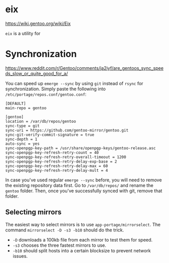 # eix

https://wiki.gentoo.org/wiki/Eix

`eix` is a utility for 


# Synchronization

https://www.reddit.com/r/Gentoo/comments/ja2iyf/are_gentoos_sync_speeds_slow_or_quite_good_for_a/

You can speed up `emerge --sync` by using `git` instead of `rsync` for synchronization. Simply paste the following into `/etc/portage/repos.conf/gentoo.conf`:

```
[DEFAULT]
main-repo = gentoo

[gentoo]
location = /var/db/repos/gentoo
sync-type = git
sync-uri = https://github.com/gentoo-mirror/gentoo.git
sync-git-verify-commit-signature = true
sync-depth = 1
auto-sync = yes
sync-openpgp-key-path = /usr/share/openpgp-keys/gentoo-release.asc
sync-openpgp-key-refresh-retry-count = 40
sync-openpgp-key-refresh-retry-overall-timeout = 1200
sync-openpgp-key-refresh-retry-delay-exp-base = 2
sync-openpgp-key-refresh-retry-delay-max = 60
sync-openpgp-key-refresh-retry-delay-mult = 4 
```

In case you've used regular `emerge --sync` before, you will need to remove the existing repository data first. Go to `/var/db/repos/` and rename the `gentoo` folder. Then, once you've successfully synced with git, remove that folder.

## Selecting mirrors
The easiest way to select mirrors is to use `app-portage/mirrorselect`. The command `mirrorselect -D -s3 -b10` should do the trick.

- `-D` downloads a 100kb file from each mirror to test them for speed.
- `-s3` chooses the three fastest mirrors to use.
- `-b10` should split hosts into a certain blocksize to prevent network issues.



